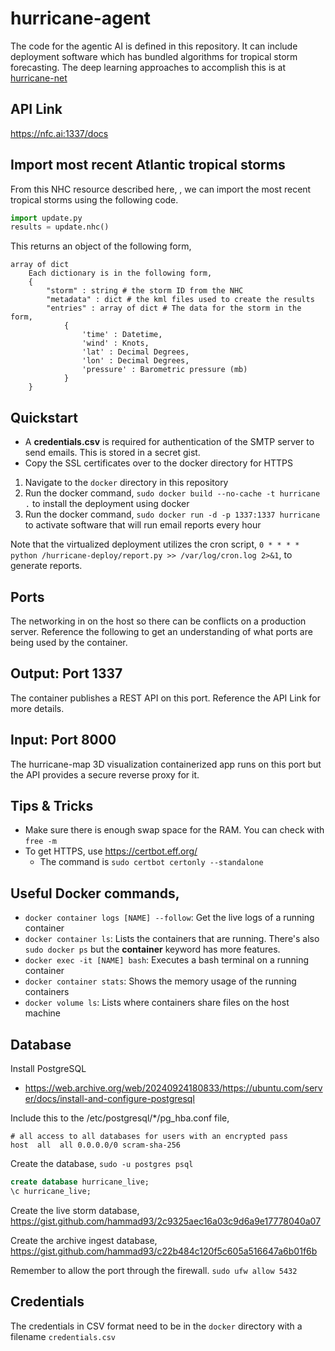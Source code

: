 # hurricane-agent
The code for the agentic AI is defined in this repository. It can include deployment software which has 
bundled algorithms for tropical storm forecasting. The deep learning approaches to accomplish this is at
<a href="https://github.com/hammad93/hurricane-net" target="_blank">hurricane-net</a>

## API Link

https://nfc.ai:1337/docs

## Import most recent Atlantic tropical storms

From this NHC resource described here, , we can import the most recent tropical
storms using the following code.

```python
import update.py
results = update.nhc()
```

This returns an object of the following form,

    array of dict
        Each dictionary is in the following form,
        {
            "storm" : string # the storm ID from the NHC
            "metadata" : dict # the kml files used to create the results
            "entries" : array of dict # The data for the storm in the form,
                {
                    'time' : Datetime,
                    'wind' : Knots,
                    'lat' : Decimal Degrees,
                    'lon' : Decimal Degrees,
                    'pressure' : Barometric pressure (mb)
                }
        }

## Quickstart
  - A **credentials.csv** is required for authentication of the SMTP server to send emails. This is stored in a secret gist.
  - Copy the SSL certificates over to the docker directory for HTTPS

1. Navigate to the `docker` directory in this repository
2. Run the docker command, `sudo docker build --no-cache -t hurricane .` to install the deployment using docker
3. Run the docker command, `sudo docker run -d -p 1337:1337 hurricane` to activate software that will run email reports every hour

Note that the virtualized deployment utilizes the cron script, `0 * * * * python /hurricane-deploy/report.py >> /var/log/cron.log 2>&1`, to generate reports.

## Ports
The networking in on the host so there can be conflicts on a production server. Reference the following to get an understanding of what ports are being used by the container.

## Output: Port 1337
The container publishes a REST API on this port. Reference the API Link for more details.

## Input: Port 8000
The hurricane-map 3D visualization containerized app runs on this port but the API provides a secure reverse proxy for it.

## Tips & Tricks

- Make sure there is enough swap space for the RAM. You can check with `free -m`
- To get HTTPS, use https://certbot.eff.org/
  - The command is `sudo certbot certonly --standalone`

## Useful Docker commands,
- `docker container logs [NAME] --follow`: Get the live logs of a running container
- `docker container ls`: Lists the containers that are running. There's also `sudo docker ps` but the __container__ keyword has more features.
- `docker exec -it [NAME] bash`: Executes a bash terminal on a running container
- `docker container stats`: Shows the memory usage of the running containers
- `docker volume ls`: Lists where containers share files on the host machine

## Database

Install PostgreSQL
- https://web.archive.org/web/20240924180833/https://ubuntu.com/server/docs/install-and-configure-postgresql

Include this to the /etc/postgresql/*/pg_hba.conf file,

```
# all access to all databases for users with an encrypted pass
host  all  all 0.0.0.0/0 scram-sha-256
```

Create the database,
`sudo -u postgres psql`

```sql
create database hurricane_live;
\c hurricane_live;
```

Create the live storm database,
https://gist.github.com/hammad93/2c9325aec16a03c9d6a9e17778040a07

Create the archive ingest database,
https://gist.github.com/hammad93/c22b484c120f5c605a516647a6b01f6b

Remember to allow the port through the firewall.
`sudo ufw allow 5432`

## Credentials

The credentials in CSV format need to be in the `docker` directory with a filename `credentials.csv`

